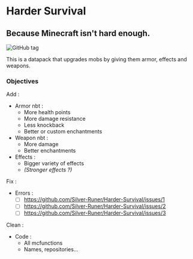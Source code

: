 # **Harder Survival**
## Because Minecraft isn't hard enough.
![GitHub tag](https://img.shields.io/github/v/tag/Silver-Runer/Harder-Survival)

This is a datapack that upgrades mobs by giving them armor, effects and weapons.

### Objectives

Add :
  - Armor nbt :
    - More health points
    - More damage resistance
    - Less knockback
    - Better or custom enchantments
  - Weapon nbt :
    - More damage
    - Better enchantments
  - Effects :
    - Bigger variety of effects
    - *(Stronger effects ?)*

Fix : 
  - Errors :
    - [ ] https://github.com/Silver-Runer/Harder-Survival/issues/1
    - [ ] https://github.com/Silver-Runer/Harder-Survival/issues/2
    - [ ] https://github.com/Silver-Runer/Harder-Survival/issues/3

Clean :
  - Code :
    - All mcfunctions
    - Names, repositories...
